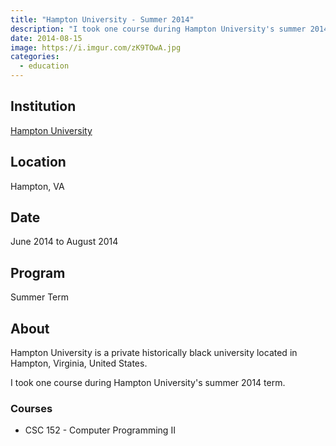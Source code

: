 ```yaml
---
title: "Hampton University - Summer 2014"
description: "I took one course during Hampton University's summer 2014 term."
date: 2014-08-15
image: https://i.imgur.com/zK9TOwA.jpg
categories:
  - education
---
```


## Institution

[Hampton University](https://hamptonu.edu "Hampton University")

## Location

Hampton, VA

## Date

June 2014 to August 2014

## Program

Summer Term

## About

Hampton University is a private historically black university located in Hampton, Virginia, United States.

I took one course during Hampton University's summer 2014 term.

### Courses

- CSC 152 - Computer Programming II
